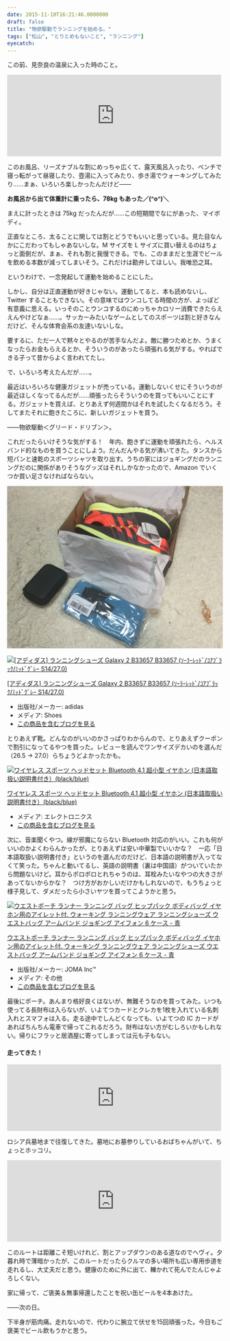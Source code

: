 ```yaml
---
date: 2015-11-10T16:21:46.0000000
draft: false
title: "物欲駆動でランニングを始める。"
tags: ["松山", "とりとめもないこと", "ランニング"]
eyecatch: 
---
```

<p>この前、見奈良の温泉に入った時のこと。</p><p><iframe src="https://hatenablog-parts.com/embed?url=https%3A%2F%2Fblog.daruyanagi.jp%2Fentry%2F2015%2F11%2F09%2F194718" title="和風おっぱいアーマー？　の伝説を求めて。『鶴姫伝説』を観に行ったった。 - だるろぐ" class="embed-card embed-blogcard" scrolling="no" frameborder="0" style="display: block; width: 100%; height: 190px; max-width: 500px; margin: 10px 0px;"></iframe></p><p>このお風呂、リーズナブルな割にめっちゃ広くて、露天風呂入ったり、ベンチで寝っ転がって昼寝したり、壺湯に入ってみたり、歩き湯でウォーキングしてみたり……まぁ、いろいろ楽しかったんだけど――</p><p><b>お風呂から出て体重計に乗ったら、78kg もあった／(^o^)＼</b></p><p>まえに計ったときは 75kg だったんだが……この短期間でなにがあった、マイボディ。</p><p>正直なところ、太ることに関しては割とどうでもいいと思っている。見た目なんかにこだわってもしゃあないしな。M サイズを L サイズに買い替えるのはちょっと面倒だが、まぁ、それも割と我慢できる。でも、このままだと生涯でビールを飲める本数が減ってしまいそう。これだけは勘弁してほしい。我唯恐之耳。</p><p>というわけで、一念発起して運動を始めることにした。</p><p>しかし、自分は正直運動が好きじゃない。運動してると、本も読めないし、Twitter することもできない。その意味ではウンコしてる時間の方が、よっぽど有意義に思える。いっそのことウンコするのにめっちゃカロリー消費できたらええんやけどなぁ……。サッカーみたいなゲームとしてのスポーツは割と好きなんだけど、そんな体育会系の友達いないしな。</p><p>要するに、ただ一人で黙々とやるのが苦手なんだよ。敵に勝つためとか、うまくなったらお金もらえるとか、そういうのがあったら頑張れる気がする。やればできる子って昔からよく言われてたし。</p><p>で、いろいろ考えたんだが……。</p><p>最近はいろいろな健康ガジェットが売っている。運動しないくせにそういうのが最近ほしくなってるんだが……頑張ったらそういうのを買ってもいいことにする。ガジェットを買えば、とりあえず何週間かはそれを試したくなるだろう。そしてまたそれに飽きたころに、新しいガジェットを買う。</p><p>――物欲駆動＜グリード・ドリブン＞。</p><p>これだったらいけそうな気がする！　年内、飽きずに運動を頑張れたら、ヘルスバンド的なものを買うことにしよう。だんだんやる気が沸いてきた。タンスから短パンと速乾のスポーツシャツを取り出す。うちの家にはジョギングだのランニングだのに関係がありそうなグッズはそれしかなかったので、Amazon でいくつか買い足さなければならない。</p><p><span itemscope itemtype="http://schema.org/Photograph"><img src="20151109160136.jpg" alt="f:id:daruyanagi:20151109160136j:plain" title="f:id:daruyanagi:20151109160136j:plain" class="hatena-fotolife" itemprop="image"></span></p><p><div class="hatena-asin-detail"><a href="http://www.amazon.co.jp/exec/obidos/ASIN/B00ZYVVOVE/bestylesnet-22/"><img src="https://images-fe.ssl-images-amazon.com/images/I/41uq58XILpL._SL160_.jpg" class="hatena-asin-detail-image" alt="[アディダス] ランニングシューズ Galaxy 2 B33657 B33657 (ｿｰﾗｰﾚｯﾄﾞ/ｺｱﾌﾞﾗｯｸ/ﾐｯﾄﾞｸﾞﾚｰ S14/27.0)" title="[アディダス] ランニングシューズ Galaxy 2 B33657 B33657 (ｿｰﾗｰﾚｯﾄﾞ/ｺｱﾌﾞﾗｯｸ/ﾐｯﾄﾞｸﾞﾚｰ S14/27.0)"></a><div class="hatena-asin-detail-info"><p class="hatena-asin-detail-title"><a href="http://www.amazon.co.jp/exec/obidos/ASIN/B00ZYVVOVE/bestylesnet-22/">[アディダス] ランニングシューズ Galaxy 2 B33657 B33657 (ｿｰﾗｰﾚｯﾄﾞ/ｺｱﾌﾞﾗｯｸ/ﾐｯﾄﾞｸﾞﾚｰ S14/27.0)</a></p><ul><li><span class="hatena-asin-detail-label">出版社/メーカー:</span> adidas</li><li><span class="hatena-asin-detail-label">メディア:</span> Shoes</li><li><a href="http://d.hatena.ne.jp/asin/B00ZYVVOVE/bestylesnet-22" target="_blank">この商品を含むブログを見る</a></li></ul></div><div class="hatena-asin-detail-foot"></div></div></p><p>とりあえず靴。どんなのがいいのかさっぱりわからんので、とりあえずクーポンで割引になってるやつを買った。レビューを読んでワンサイズデカいのを選んだ（26.5 → 27.0）らちょうどよかったかも。</p><p><div class="hatena-asin-detail"><a href="http://www.amazon.co.jp/exec/obidos/ASIN/B013UKAN0I/bestylesnet-22/"><img src="https://images-fe.ssl-images-amazon.com/images/I/41TvbiyH-BL._SL160_.jpg" class="hatena-asin-detail-image" alt="ワイヤレス スポーツ ヘッドセット Bluetooth 4.1 超小型 イヤホン (日本語取扱い説明書付き）(black/blue)" title="ワイヤレス スポーツ ヘッドセット Bluetooth 4.1 超小型 イヤホン (日本語取扱い説明書付き）(black/blue)"></a><div class="hatena-asin-detail-info"><p class="hatena-asin-detail-title"><a href="http://www.amazon.co.jp/exec/obidos/ASIN/B013UKAN0I/bestylesnet-22/">ワイヤレス スポーツ ヘッドセット Bluetooth 4.1 超小型 イヤホン (日本語取扱い説明書付き）(black/blue)</a></p><ul><li><span class="hatena-asin-detail-label">メディア:</span> エレクトロニクス</li><li><a href="http://d.hatena.ne.jp/asin/B013UKAN0I/bestylesnet-22" target="_blank">この商品を含むブログを見る</a></li></ul></div><div class="hatena-asin-detail-foot"></div></div></p><p>次に、音楽聞くやつ。線が邪魔にならない Bluetooth 対応のがいい。これも何がいいのかよくわらんかったが、とりあえずは安い中華製でいいかな？　一応「日本語取扱い説明書付き」というのを選んだのだけど、日本語の説明書が入ってなくて笑った。ちゃんと動いてるし、英語の説明書（裏は中国語）がついていたから問題ないけど。耳からポロポロとれちゃうのは、耳栓みたいなやつの大きさがあってないからかな？　つけ方がおかしいだけかもしれないので、もうちょっと様子見して、ダメだったら小さいヤツを買ってこようかと思う。</p><p><div class="hatena-asin-detail"><a href="http://www.amazon.co.jp/exec/obidos/ASIN/B0177LEZ8C/bestylesnet-22/"><img src="https://images-fe.ssl-images-amazon.com/images/I/6114qaqkL8L._SL160_.jpg" class="hatena-asin-detail-image" alt="ウエストポーチ ランナー ランニング バッグ ヒップパック ボディバッグ イヤホン用のアイレット付. ウォーキング ランニングウェア ランニングシューズ ウエストバッグ アームバンド ジョギング アイフォン 6 ケース - 青" title="ウエストポーチ ランナー ランニング バッグ ヒップパック ボディバッグ イヤホン用のアイレット付. ウォーキング ランニングウェア ランニングシューズ ウエストバッグ アームバンド ジョギング アイフォン 6 ケース - 青"></a><div class="hatena-asin-detail-info"><p class="hatena-asin-detail-title"><a href="http://www.amazon.co.jp/exec/obidos/ASIN/B0177LEZ8C/bestylesnet-22/">ウエストポーチ ランナー ランニング バッグ ヒップパック ボディバッグ イヤホン用のアイレット付. ウォーキング ランニングウェア ランニングシューズ ウエストバッグ アームバンド ジョギング アイフォン 6 ケース - 青</a></p><ul><li><span class="hatena-asin-detail-label">出版社/メーカー:</span> JOMA Inc™</li><li><span class="hatena-asin-detail-label">メディア:</span> その他</li><li><a href="http://d.hatena.ne.jp/asin/B0177LEZ8C/bestylesnet-22" target="_blank">この商品を含むブログを見る</a></li></ul></div><div class="hatena-asin-detail-foot"></div></div></p><p>最後にポーチ。あんまり格好良くはないが、無難そうなのを買ってみた。いつも使ってる長財布は入らないが、いよてつカードとクレカを1枚を入れている名刺入れとスマフォは入る。走る途中でしんどくなっても、いよてつの IC カードがあればちんちん電車で帰ってこれるだろう。財布はない方がむしろいかもしれない。帰りにフラッと居酒屋に寄ってしまっては元も子もない。</p>

<div class="section">
<h4>走ってきた！</h4>
<p><iframe src="https://hatenablog-parts.com/embed?url=https%3A%2F%2Fwww.runtastic.com%2Fja%2Fusers%2Fhidetoshi-yanagi%2Fsport-sessions%2F1062139519" title="2015年1109日 Yanagi Hidetoshiさんのアクティビティ ランニング - Runtastic" class="embed-card embed-webcard" scrolling="no" frameborder="0" style="display: block; width: 100%; height: 155px; max-width: 500px; margin: 10px 0px;"></iframe></p><p>ロシア兵墓地まで往復してきた。墓地にお墓参りしているおばちゃんがいて、ちょっとホッコリ。</p><p><iframe src="https://hatenablog-parts.com/embed?url=https%3A%2F%2Fblog.daruyanagi.jp%2Fentry%2F2014%2F03%2F18%2F193904" title="『ロシア兵捕虜が歩いたマツヤマ―日露戦争下の国際交流』 - だるろぐ" class="embed-card embed-blogcard" scrolling="no" frameborder="0" style="display: block; width: 100%; height: 190px; max-width: 500px; margin: 10px 0px;"></iframe></p><p>このルートは距離こそ短いけれど、割とアップダウンのある道なのでヘヴィ。夕暮れ時で薄暗かったが、このルートだったらクルマの多い場所も広い専用歩道を走れるし、大丈夫だと思う。健康のために外に出て、轢かれて死んでたんじゃよろしくない。</p><p>家に帰って、ご褒美＆無事帰還したことを祝い缶ビールを4本あけた。</p><p>――次の日。</p><p>下半身が筋肉痛。走れないので、代わりに腕立て伏せを15回頑張った。今日もご褒美でビール飲もうかと思う。</p>

</div>